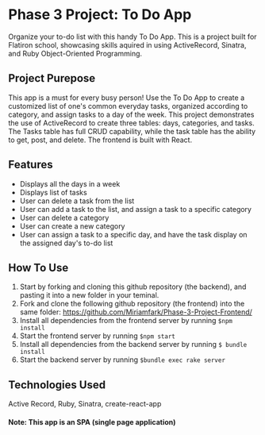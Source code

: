 # Phase 3 Project: To Do App

Organize your to-do list with this handy To Do App. This is a project built for Flatiron school, showcasing skills aquired in using ActiveRecord, Sinatra, and Ruby Object-Oriented Programming.

## Project Purepose

This app is a must for every busy person! Use the To Do App to create a customized list of one's common everyday tasks, organized according to category, and assign tasks to a day of the week. This project demonstrates the use of ActiveRecord to create three tables: days, categories, and tasks. The Tasks table has full CRUD capability, while the task table has the ability to get, post, and delete. The frontend is built with React.

## Features

- Displays all the days in a week
- Displays list of tasks
- User can delete a task from the list
- User can add a task to the list, and assign a task to a specific category
- User can delete a category
- User can create a new category
- User can assign a task to a specific day, and have the task display on the assigned day's to-do list


## How To Use

1. Start by forking and cloning this github repository (the backend), and pasting it into a new folder in your teminal.
2. Fork and clone the following github repository (the frontend) into the same folder: https://github.com/Miriamfark/Phase-3-Project-Frontend/
3. Install all dependencies from the frontend server by running 
`$npm install`
4. Start the frontend server by running 
`$npm start`
5. Install all dependencies from the backend server by running
`$ bundle install`
6. Start the backend server by running
 `$bundle exec rake server`

## Technologies Used
Active Record, Ruby, Sinatra, create-react-app

#### Note: This app is an SPA (single page application)

